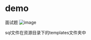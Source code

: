 # demo
面试题
![image](https://user-images.githubusercontent.com/82800088/220493822-7a86f42e-d422-497f-a7c7-bb60a631f277.png)


sql文件在资源目录下的templates文件夹中
